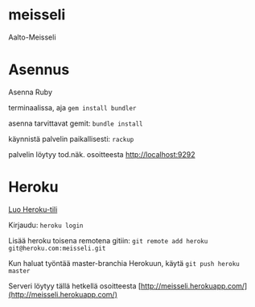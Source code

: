 meisseli
========

Aalto-Meisseli

Asennus
=======

Asenna Ruby

terminaalissa, aja `gem install bundler`

asenna tarvittavat gemit: `bundle install`

käynnistä palvelin paikallisesti: `rackup`

palvelin löytyy tod.näk. osoitteesta [http://localhost:9292](http://localhost:9292)

Heroku
======

[Luo Heroku-tili](http://www.heroku.com/)

Kirjaudu: `heroku login`

Lisää heroku toisena remotena gitiin: `git remote add heroku git@heroku.com:meisseli.git`

Kun haluat työntää master-branchia Herokuun, käytä `git push heroku master`

Serveri löytyy tällä hetkellä osoitteesta [http://meisseli.herokuapp.com/](http://meisseli.herokuapp.com/)